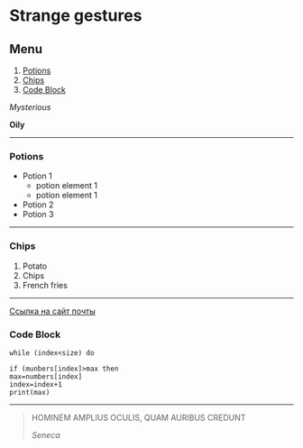# Strange gestures

## Menu

1. [Potions](#potions)
6. [Chips](#chips)
2. [Code Block](#code-block)

*Mysterious*

**Oily**

---
### Potions
* Potion 1
    * potion element 1
    * potion element 1
* Potion 2
* Potion 3

---
### Chips
1. Potato
2. Chips
3. French fries

---
[Ссылка на сайт почты](Https://mail.ru)

### Code Block

```
while (index<size) do

if (munbers[index]>max then
max=numbers[index]
index=index+1
print(max)
```

---
>HOMINEM AMPLIUS OCULIS, QUAM AURIBUS CREDUNT
>
>*Seneca*